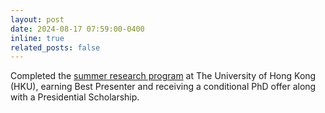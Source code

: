 ```yaml
---
layout: post
date: 2024-08-17 07:59:00-0400
inline: true
related_posts: false
---
```


Completed the <a href="https://gradsch.hku.hk/news_and_events/news_and_future_events/summer-research-programme-2024">summer research program</a> at The University of Hong Kong (HKU), earning Best Presenter and receiving a conditional PhD offer along with a Presidential Scholarship.
